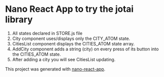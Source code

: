 # Nano React App to try the jotai library

1. All states declared in STORE.js file
2. City component uses/displays only the CITY_ATOM state.  
3. CitiesList component displays the CITIES_ATOM state array.  
4. AddCity component adds a string (city) on every press of its button into the CITIES_ATOM state.  
5. After adding a city you will see CitiesList updating.

This project was generated with [nano-react-app](https://github.com/adrianmcli/nano-react-app).
